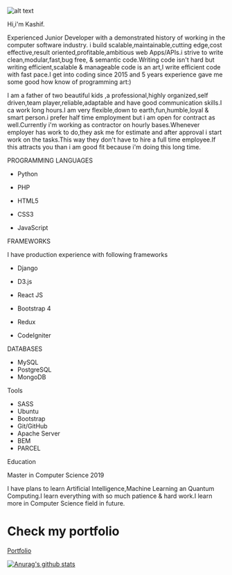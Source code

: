 ![alt text](https://camo.githubusercontent.com/b9fb1e099522fba215aab60b1a0b5fd591938ae9/687474703a2f2f706978656c70726f776573732e636f6d2f692f706f772d6c6170746f70677261622e6a7067)

Hi,i'm Kashif.

Experienced Junior Developer with a demonstrated history of working in the computer software industry. i build scalable,maintainable,cutting edge,cost effective,result oriented,profitable,ambitious web Apps/APIs.i strive to write clean,modular,fast,bug free, & semantic code.Writing code isn't hard but writing efficient,scalable & manageable code is an art,I write efficient code with fast pace.I get into coding since 2015 and 5 years experience gave me some good how know of programming art:)

I am a father of two beautiful kids ,a professional,highly organized,self driven,team player,reliable,adaptable and have good communication skills.I ca work long hours.I am very flexible,down to earth,fun,humble,loyal & smart person.i prefer half time employment but i am open for contract as well.Currently i'm working as contractor on hourly bases.Whenever employer has work to do,they ask me for estimate and after approval i start work on the tasks.This way they don't have to hire a full time employee.If this attracts you than i am good fit because i'm doing this long time.

PROGRAMMING LANGUAGES

* Python

* PHP

* HTML5

* CSS3

* JavaScript



FRAMEWORKS

I have production experience with following frameworks

* Django

* D3.js

* React JS

* Bootstrap 4

* Redux

* CodeIgniter



DATABASES

  * MySQL
  * PostgreSQL
  * MongoDB

Tools

  * SASS 
  * Ubuntu
  * Bootstrap
  * Git/GitHub
  * Apache Server
  * BEM
  * PARCEL

Education

Master in Computer Science 2019

I have plans to learn Artificial Intelligence,Machine Learning an Quantum Computing.I learn everything with so much patience & hard work.I learn more in Computer Science field in future.
# Check my portfolio

[Portfolio](http://kashif-naqvi.surge.sh/)

[![Anurag's github stats](https://github-readme-stats.vercel.app/api?username=Kashif1Naqvi)](https://github.com/anuraghazra/github-readme-stats)



